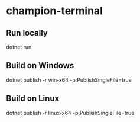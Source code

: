 # champion-terminal

## Run locally
dotnet run

## Build on Windows
dotnet publish -r win-x64 -p:PublishSingleFile=true

## Build on Linux
dotnet publish -r linux-x64 -p:PublishSingleFile=true